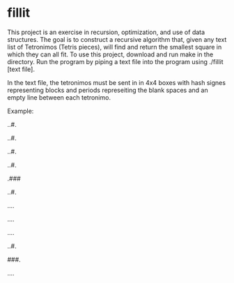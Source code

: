 # fillit
This project is an exercise in recursion, optimization, and use of data structures. The goal is to construct a recursive algorithm that, given any text list of Tetronimos (Tetris pieces), will find and return the smallest square in which they can all fit.
To use this project, download and run make in the directory. Run the program by piping a text file into the program using ./fillit [text file].

In the text file, the tetronimos must be sent in in 4x4 boxes with hash signes representing blocks and periods represeiting the blank spaces and an empty line between each tetronimo.

Example:

..#.

..#.

..#.

..#.


.###

..#.

....

....


....

..#.

###.

....
